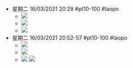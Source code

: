 - 星期二 16/03/2021 20:28 #pt10-100 #laopo
    - ![](https://firebasestorage.googleapis.com/v0/b/firescript-577a2.appspot.com/o/imgs%2Fapp%2FXELiu-NovaKG%2FHjR28pD2Xt.png?alt=media&token=3145bffd-b9e5-4498-b83a-373559dad46c)
    - ![](https://firebasestorage.googleapis.com/v0/b/firescript-577a2.appspot.com/o/imgs%2Fapp%2FXELiu-NovaKG%2FB75Ih-jSBf.jpg?alt=media&token=e8429a39-cf43-4f87-a368-4ee14fce1065)
    - ![](https://firebasestorage.googleapis.com/v0/b/firescript-577a2.appspot.com/o/imgs%2Fapp%2FXELiu-NovaKG%2F7cInH82-DJ.png?alt=media&token=9b1ad744-cc39-49c6-9e42-9c94d083a1f4)
- 星期二 16/03/2021 20:52-57 #pt10-100 #laopo
    - ![](https://firebasestorage.googleapis.com/v0/b/firescript-577a2.appspot.com/o/imgs%2Fapp%2FXELiu-NovaKG%2FM408UiUa5d.jpg?alt=media&token=1b433531-7ed9-4200-9d88-d33032bd6502)
    - ![](https://firebasestorage.googleapis.com/v0/b/firescript-577a2.appspot.com/o/imgs%2Fapp%2FXELiu-NovaKG%2Fj1U4DL0uDC.png?alt=media&token=a9e1b3d2-9e5d-425e-855f-c6854e4c7284)
    - ![](https://firebasestorage.googleapis.com/v0/b/firescript-577a2.appspot.com/o/imgs%2Fapp%2FXELiu-NovaKG%2F2NQqtfHtmM.png?alt=media&token=89a8eb93-37f0-4df5-837d-d9189b0ecd8a)
![](https://firebasestorage.googleapis.com/v0/b/firescript-577a2.appspot.com/o/imgs%2Fapp%2FXELiu-NovaKG%2F2zQVBkPxA1.jpg?alt=media&token=af8de305-9b21-4258-ac78-177665d77168)
